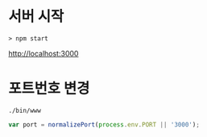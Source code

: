 # 서버 시작

    > npm start

<http://localhost:3000>

# 포트번호 변경

`./bin/www`

```js
var port = normalizePort(process.env.PORT || '3000');
```